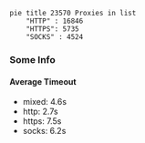 
```mermaid
pie title 23570 Proxies in list
    "HTTP" : 16846
    "HTTPS": 5735
    "SOCKS" : 4524
```

### Some Info
#### Average Timeout

- mixed: 4.6s
- http: 2.7s
- https: 7.5s
- socks: 6.2s
